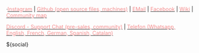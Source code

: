 ᐧ[<span style="color:#f58d8e;">Instagram</span>](https://www.instagram.com/plastichubcat/) | [<span style="color:#f58d8e;">Github (open source files, machines)</span>](https://github.com/plastic-hub) | [<span style="color:#f58d8e;">EMail</span>](mailto:mailto://cgoflyn@gmail.com) | [<span style="color:#f58d8e;">Facebook</span>](https://www.facebook.com/plastichubcat) | [<span style="color:#f58d8e;">Wiki</span>](https://precious-plastic.org/library/machines/) | [<span style="color:#f58d8e;">Community map</span>](https://community.preciousplastic.com/u/plastichub)

[<span style="color:#f58d8e;">Discord - Support Chat (pre-sales, community)</span>](https://discord.gg/nVaNCs3) | [<span style="color:#f58d8e;">Telefon (Whatsapp, English, French, German, Spanish, Catalan)</span>](tel://0034666894789)

${social}